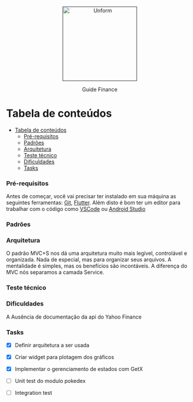 <p align="center">
  <a href="https://https://docs.cvcrm.com.br/">
  <a href="">
    <img src="https://i.ibb.co/H40zjcF/financial-icon-png-5755.png" height="200" width="200" alt="Unform" />
  </a>
</p>

<p align="center">Guide Finance</p>

<div align="center">


</div>

Tabela de conteúdos
=================

<!--ts-->
- [Tabela de conteúdos](#tabela-de-conteúdos)
    - [Pré-requisitos](#pré-requisitos)
    - [Padrões](#padrões)
    - [Arquitetura](#arquitetura)
    - [Teste técnico](#teste-técnico)
    - [Dificuldades](#dificuldades)
    - [Tasks](#tasks)
<!--te-->

### Pré-requisitos

Antes de começar, você vai precisar ter instalado em sua máquina as seguintes ferramentas:
[Git](https://git-scm.com), [Flutter](https://flutter.dev/docs/get-started/install). 
Além disto é bom ter um editor para trabalhar com o código como [VSCode](https://code.visualstudio.com/) ou [Android Studio](https://developer.android.com/studio?hl=pt)

### Padrões

### Arquitetura


O padrão MVC+S nos dá uma arquitetura muito mais legível, controlável e organizada. Nada de especial, mas para organizar seus arquivos. A mentalidade é simples, mas os benefícios são incontáveis. A diferença do MVC nós separamos a camada Service.



### Teste técnico
### Dificuldades
 A Ausência de documentação da api do Yahoo Finance 

 ### Tasks

- [X] Definir arquitetura a ser usada
- [X] Criar widget para plotagem dos gráficos
- [x] Implementar o gerenciamento de estados com GetX
- [ ] Unit test do modulo pokedex
- [ ] Integration test


```
